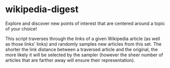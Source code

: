 # wikipedia-digest
Explore and discover new points of interest that are centered around a topic of your choice!

This script traverses through the links of a given Wikipedia article (as well as those links' links) and randomly samples new articles from this set. The shorter the link distance between a traversed article and the original, the more likely it will be selected by the sampler (however the sheer number of articles that are farther away will ensure their representation).
